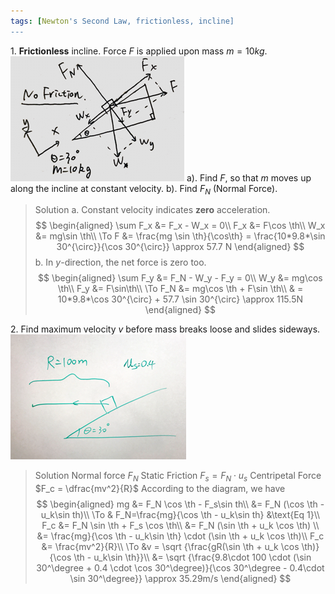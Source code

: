 ```yaml
---
tags: [Newton's Second Law, frictionless, incline]
---
```


1\. **Frictionless** incline. Force $F$ is applied upon mass $m=10kg$.
![Graph 1](../assets/frictionless_incline.PNG)
a). Find $F$, so that $m$ moves up along the incline at constant velocity.
b). Find $F_N$ (Normal Force).
>Solution
a. Constant velocity indicates **zero** acceleration.
$$
\begin{aligned}
\sum F_x &= F_x - W_x = 0\\
F_x &= F\cos \th\\
W_x &= mg\sin \th\\
\To F &= \frac{mg \sin \th}{\cos\th} = \frac{10*9.8*\sin 30^{\circ}}{\cos 30^{\circ}} \approx 57.7 N
\end{aligned}
$$
b. In $y$-direction, the net force is zero too.
$$
\begin{aligned}
\sum F_y &= F_N - W_y - F_y = 0\\
W_y &= mg\cos \th\\
F_y &= F\sin\th\\
\To F_N &= mg\cos \th + F\sin \th\\
& = 10*9.8*\cos 30^{\circ} + 57.7 \sin 30^{\circ} \approx 115.5N
\end{aligned}
$$

2\. Find maximum velocity $v$ before mass breaks loose and slides sideways.
![Graph 2](../assets/quiz0226_circular_track.PNG)
>Solution
Normal force $F_N$
Static Friction $F_s = F_N \cdot u_s$
Centripetal Force $F_c = \dfrac{mv^2}{R}$
According to the diagram, we have
$$
\begin{aligned}
mg &= F_N \cos \th - F_s\sin th\\
&= F_N (\cos \th - u_k\sin th)\\
\To & F_N=\frac{mg}{\cos \th - u_k\sin th} &\text{Eq 1}\\
F_c &= F_N \sin \th + F_s \cos \th\\
&= F_N (\sin \th + u_k \cos \th) \\
&= \frac{mg}{\cos \th - u_k\sin \th} \cdot (\sin \th + u_k \cos \th)\\
F_c &= \frac{mv^2}{R}\\
\To &v = \sqrt {\frac{gR(\sin \th + u_k \cos \th)}{\cos \th - u_k\sin \th}}\\
&= \sqrt {\frac{9.8\cdot 100 \cdot (\sin 30^\degree + 0.4 \cdot \cos 30^\degree)}{\cos 30^\degree - 0.4\cdot \sin 30^\degree}} \approx 35.29m/s
\end{aligned}
$$
